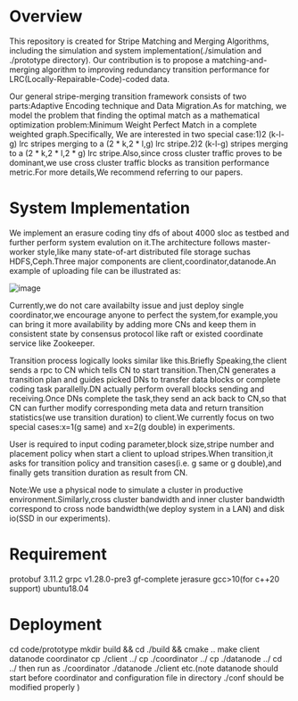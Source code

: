# Overview

This repository is created for Stripe Matching and Merging Algorithms, including the simulation and system implementation(./simulation and ./prototype directory). Our contribution is to propose a matching-and-merging algorithm to improving redundancy transition performance for LRC(Locally-Repairable-Code)-coded data.

Our general stripe-merging transition framework consists of two parts:Adaptive Encoding technique and Data Migration.As for matching, we model the problem that finding the optimal match as a mathematical optimization problem:Minimum Weight Perfect Match in a complete weighted graph.Specifically, We are interested in two special case:1)2 (k-l-g) lrc stripes merging to a (2 * k,2 * l,g) lrc stripe.2)2 (k-l-g) stripes merging to a (2 * k,2 * l,2 * g) lrc stripe.Also,since cross cluster traffic proves to be dominant,we use cross cluster traffic blocks as transition performance metric.For more details,We recommend referring to our papers.


# System Implementation

We implement an erasure coding tiny dfs of about 4000 sloc as testbed and further perform system evalution on it.The architecture follows master-worker style,like many state-of-art distributed file storage suchas HDFS,Ceph.Three major components are client,coordinator,datanode.An example of uploading file can be illustrated as:

![image](prototype/M-S.png)

Currently,we do not care availabilty issue and just deploy single coordinator,we encourage anyone to perfect the system,for example,you can bring it more availability by adding more CNs and keep them in consistent state by consensus protocol like raft or existed coordinate service like Zookeeper.

Transition process logically looks similar like this.Briefly Speaking,the client sends a rpc to CN which tells CN to start transition.Then,CN generates a transition plan and guides picked DNs to transfer data blocks or complete coding task parallelly.DN actually perform overall blocks sending and receiving.Once DNs complete the task,they send an ack back to CN,so that CN can further modify corresponding meta data and return transition statistics(we use transition duration) to client.We currently focus on two special cases:x=1(g same) and x=2(g double) in experiments. 

User is required to input coding parameter,block size,stripe number and placement policy when start a client to upload stripes.When transition,it asks for transition policy and transition cases(i.e. g same or g double),and finally gets transition duration as result from CN.

Note:We use a physical node to simulate a cluster in productive environment.Similarly,cross cluster bandwidth and inner cluster bandwidth correspond to cross node bandwidth(we deploy system in a LAN) and disk io(SSD in our experiments).

# Requirement

protobuf 3.11.2
grpc v1.28.0-pre3
gf-complete
jerasure
gcc>10(for c++20 support)
ubuntu18.04

# Deployment

cd code/prototype 
mkdir build && cd ./build && cmake ..
make client datanode coordinator 
cp ./client ../
cp ./coordinator ../
cp ./datanode ../ 
cd ../
then run as ./coordinator ./datanode ./client etc.(note datanode should start before coordinator and configuration file in directory ./conf should be modified properly )
